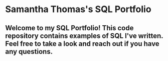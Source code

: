 # Samantha Thomas's SQL Portfolio

## Welcome to my SQL Portfolio! This code repository contains examples of SQL I've written. Feel free to take a look and reach out if you have any questions.
